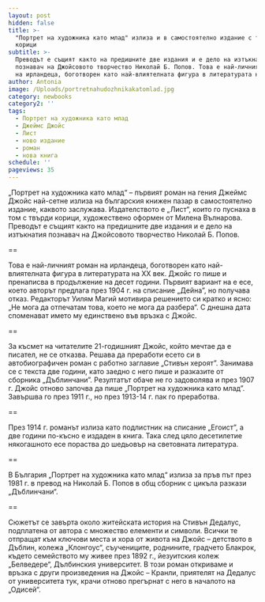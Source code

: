 ```yaml
---
layout: post
hidden: false
title: >-
  "Портрет на художника като млад" излиза и в самостоятелно издание с твърди
  корици
subtitle: >-
  Преводът е същият както на предишните две издания и е дело на изтъкнатия
  познавач на Джойсовото творчество Николай Б. Попов. Това е най-личният роман
  на ирландеца, боготворен като най-влиятелната фигура в литературата на ХХ век
author: Antonia
image: /Uploads/portretnahudozhnikakatomlad.jpg
category: newbooks
category2: ''
tags:
  - Портрет на художника като млад
  - Джеймс Джойс
  - Лист
  - ново издание
  - роман
  - нова книга
schedule: ''
pageviews: 35
---
```

„Портрет на художника като млад“ – първият роман на гения Джеймс Джойс най-сетне излиза на българския книжен пазар в самостоятелно издание, каквото заслужава. Издателството е „Лист“, които го пуснаха в том с твърди корици, художествено оформен от Милена Вълнарова. Преводът е същият както на предишните две издания и е дело на изтъкнатия познавач на Джойсовото творчество Николай Б. Попов.

\==

Това е най-личният роман на ирландеца, боготворен като най-влиятелната фигура в литературата на ХХ век. Джойс го пише и пренаписва в продължение на десет години. Първият вариант на е есе, което авторът предлага през 1904 г. на списание „Дейна”, но получава отказ. Редакторът Уилям Магий мотивира решението си кратко и ясно: „Не мога да отпечатам това, което не мога да разбера“. С днешна дата споменават името му единствено във връзка с Джойс.

\==

За късмет на читателите 21-годишният Джойс, който мечтае да е писател, не се отказва. Решава да преработи есето си в автобиографичен роман с работно заглавие „Стивън хероят”. Занимава се с текста две години, като заедно с него пише и разказите от сборника „Дъблинчани”. Резултатът обаче не го задоволява и през 1907 г. Джойс отново започва да пише „Портрет на художника като млад”. Завършва го през 1911 г., но през 1913-14 г. пак го преработва. 

\==

През 1914 г. романът излиза като подлистник на списание „Егоист”, а две години по-късно е издаден в книга. Така след цяло десетилетие някогашното есе пораства до шедьовър на световната литература.

\==

В България „Портрет на художника като млад“ излиза за пръв път през 1981 г. в превод на Николай Б. Попов в общ сборник с цикъла разкази „Дъблинчани“. 

\==

Сюжетът се завърта около житейската история на Стивън Дедалус, подплатена от автора с множество елементи и символи. Всички те отпращат към ключови места и хора от живота на Джойс – детството в Дъблин, колежа „Клонгоус“, съучениците, роднините, градчето Блакрок, където семейството му живее през 1892 г., йезуитския колеж „Белведере“, Дълбинския университет. В този роман откриваме и връзка с други произведения на Джойс – Кранли, приятелят на Дедалус от университета тук, крачи отново прегърнат с него в началото на „Одисей“.
